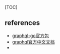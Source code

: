 [TOC]

## references
- [graphql-go官方包](https://github.com/graphql-go/graphql)
- [graphql官方中文文档](https://graphql.cn/learn/)
- []()

